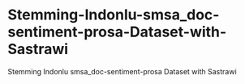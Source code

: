 # Stemming-Indonlu-smsa_doc-sentiment-prosa-Dataset-with-Sastrawi
Stemming Indonlu smsa_doc-sentiment-prosa Dataset with Sastrawi
